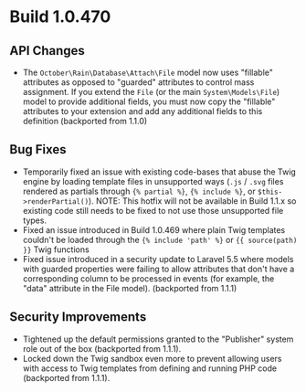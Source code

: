 # Build 1.0.470

## API Changes
- The `October\Rain\Database\Attach\File` model now uses "fillable" attributes as opposed to "guarded" attributes to control mass assignment. If you extend the `File` (or the main `System\Models\File`) model to provide additional fields, you must now copy the "fillable" attributes to your extension and add any additional fields to this definition (backported from 1.1.0)

## Bug Fixes
- Temporarily fixed an issue with existing code-bases that abuse the Twig engine by loading template files in unsupported ways (`.js` / `.svg` files rendered as partials through `{% partial %}`, `{% include %}`, or `$this->renderPartial()`). NOTE: This hotfix will not be available in Build 1.1.x so existing code still needs to be fixed to not use those unsupported file types.
- Fixed an issue introduced in Build 1.0.469 where plain Twig templates couldn't be loaded through the `{% include 'path' %}` or `{{ source(path) }}` Twig functions
- Fixed issue introduced in a security update to Laravel 5.5 where models with guarded properties were failing to allow attributes that don't have a corresponding column to be processed in events (for example, the "data" attribute in the File model). (backported from 1.1.1)

## Security Improvements
- Tightened up the default permissions granted to the "Publisher" system role out of the box (backported from 1.1.1).
- Locked down the Twig sandbox even more to prevent allowing users with access to Twig templates from defining and running PHP code (backported from 1.1.1).